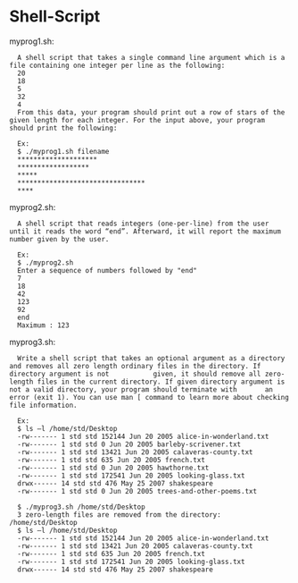 # Shell-Script


 myprog1.sh:
      
      A shell script that takes a single command line argument which is a file containing one integer per line as the following: 
      20 
      18 
      5 
      32 
      4 
      From this data, your program should print out a row of stars of the given length for each integer. For the input above, your program should print the following:
      
      Ex:
      $ ./myprog1.sh filename 
      ******************** 
      ****************** 
      ***** 
      ******************************** 
      ****
      
 myprog2.sh:
      
      A shell script that reads integers (one-per-line) from the user until it reads the word “end”. Afterward, it will report the maximum number given by the user.
      
      Ex:
      $ ./myprog2.sh 
      Enter a sequence of numbers followed by "end" 
      7 
      18 
      42 
      123 
      92 
      end 
      Maximum : 123
      
      
 myprog3.sh:
 
      Write a shell script that takes an optional argument as a directory and removes all zero length ordinary files in the directory. If directory argument is not           given, it should remove all zero-length files in the current directory. If given directory argument is not a valid directory, your program should terminate with       an error (exit 1). You can use man [ command to learn more about checking file information.
      
      Ex: 
      $ ls –l /home/std/Desktop 
      -rw------- 1 std std 152144 Jun 20 2005 alice-in-wonderland.txt 
      -rw------- 1 std std 0 Jun 20 2005 barleby-scrivener.txt 
      -rw------- 1 std std 13421 Jun 20 2005 calaveras-county.txt 
      -rw------- 1 std std 635 Jun 20 2005 french.txt 
      -rw------- 1 std std 0 Jun 20 2005 hawthorne.txt 
      -rw------- 1 std std 172541 Jun 20 2005 looking-glass.txt 
      drwx------ 14 std std 476 May 25 2007 shakespeare 
      -rw------- 1 std std 0 Jun 20 2005 trees-and-other-poems.txt
      
      $ ./myprog3.sh /home/std/Desktop 
      3 zero-length files are removed from the directory: /home/std/Desktop 
      $ ls –l /home/std/Desktop 
      -rw------- 1 std std 152144 Jun 20 2005 alice-in-wonderland.txt 
      -rw------- 1 std std 13421 Jun 20 2005 calaveras-county.txt 
      -rw------- 1 std std 635 Jun 20 2005 french.txt 
      -rw------- 1 std std 172541 Jun 20 2005 looking-glass.txt 
      drwx------ 14 std std 476 May 25 2007 shakespeare

